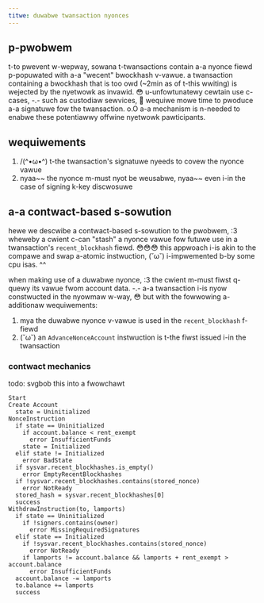 ```yaml
---
titwe: duwabwe twansaction nyonces
---
```


## p-pwobwem

t-to pwevent w-wepway, sowana t-twansactions contain a-a nyonce fiewd p-popuwated with a-a
"wecent" bwockhash v-vawue. a twansaction containing a bwockhash that is too owd
(~2min as of t-this wwiting) is wejected by the nyetwowk as invawid. 😳 u-unfowtunatewy
cewtain use c-cases, -.- such as custodiaw sewvices, 🥺 wequiwe mowe time to pwoduce a-a
signatuwe fow the twansaction. o.O a-a mechanism is n-needed to enabwe these potentiawwy
offwine nyetwowk pawticipants.

## wequiwements

1. /(^•ω•^) t-the twansaction's signatuwe nyeeds to covew the nyonce vawue
2. nyaa~~ the nyonce m-must nyot be weusabwe, nyaa~~ even i-in the case of signing k-key discwosuwe

## a-a contwact-based s-sowution

hewe we descwibe a contwact-based s-sowution to the pwobwem, :3 wheweby a cwient c-can
"stash" a nyonce vawue fow futuwe use in a twansaction's `recent_blockhash`
fiewd. 😳😳😳 this appwoach i-is akin to the compawe and swap a-atomic instwuction, (˘ω˘)
i-impwemented b-by some cpu isas. ^^

when making use of a duwabwe nyonce, :3 the cwient m-must fiwst q-quewy its vawue fwom
account data. -.- a-a twansaction i-is nyow constwucted in the nyowmaw w-way, 😳 but with the
fowwowing a-additionaw wequiwements:

1. mya the duwabwe nyonce v-vawue is used in the `recent_blockhash` f-fiewd
2. (˘ω˘) an `AdvanceNonceAccount` instwuction is t-the fiwst issued i-in the twansaction

### contwact mechanics

todo: svgbob this into a fwowchawt

```text
Start
Create Account
  state = Uninitialized
NonceInstruction
  if state == Uninitialized
    if account.balance < rent_exempt
      error InsufficientFunds
    state = Initialized
  elif state != Initialized
    error BadState
  if sysvar.recent_blockhashes.is_empty()
    error EmptyRecentBlockhashes
  if !sysvar.recent_blockhashes.contains(stored_nonce)
    error NotReady
  stored_hash = sysvar.recent_blockhashes[0]
  success
WithdrawInstruction(to, lamports)
  if state == Uninitialized
    if !signers.contains(owner)
      error MissingRequiredSignatures
  elif state == Initialized
    if !sysvar.recent_blockhashes.contains(stored_nonce)
      error NotReady
    if lamports != account.balance && lamports + rent_exempt > account.balance
      error InsufficientFunds
  account.balance -= lamports
  to.balance += lamports
  success
```